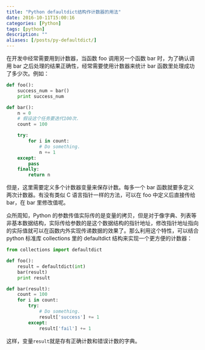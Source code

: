 ```yaml
---
title: "Python defaultdict结构作计数器的用法"
date: 2016-10-11T15:00:16
categories: [Python]
tags: [python]
description: ""
aliases: [/posts/py-defaultdict/]
---
```


在开发中经常需要用到计数器，当函数 foo 调用另一个函数 bar 时，为了确认调用 bar 之后处理的结果正确性，经常需要使用计数器来统计 bar 函数里处理成功了多少次。例如：

```python
def foo():
    success_num = bar()
    print success_num

def bar():
    n = 0
    # 假设这个任务要迭代100次.
    count = 100

    try:
        for i in count:
            # Do something.
            n += 1
    except:
        pass
    finally:
        return n
```

但是，这里需要定义多个计数器变量来保存计数。每多一个 bar 函数就要多定义两次计数器。有没有类似 C 语言指针一样的方法，可以在 foo 中定义后直接传给 bar，在 bar 里修改值呢。

众所周知，Python 的参数传值实际传的是变量的拷贝，但是对于像字典、列表等非基本数据结构，实际传给参数的是这个数据结构的指针地址，修改指针地址指向的实际值就可以在函数内外实现传递数据的效果了。那么利用这个特性，可以结合 python 标准库 collections 里的 defaultdict 结构来实现一个更方便的计数器：

```python
from collections import defaultdict

def foo():
    result = defaultdict(int)
    bar(result)
    print result

def bar(result):
    count = 100
    for i in count:
        try:
            # Do something.
            result['success'] += 1
        except:
            result['fail'] += 1
```

这样，变量`result`就是存有正确计数和错误计数的字典。
